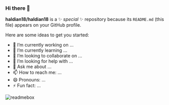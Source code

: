 ### Hi there 👋


**haldian18/haldian18** is a ✨ _special_ ✨ repository because its `README.md` (this file) appears on your GitHub profile.

Here are some ideas to get you started:

- 🔭 I’m currently working on ...
- 🌱 I’m currently learning ...
- 👯 I’m looking to collaborate on ...
- 🤔 I’m looking for help with ...
- 💬 Ask me about ...
- 📫 How to reach me: ...
- 😄 Pronouns: ...
- ⚡ Fun fact: ...


![readmebox](https://github.com/haldian18/haldian18/assets/57083312/2640bfcd-fdb2-4872-a450-a07dccbabfb1)
